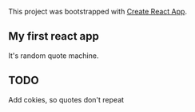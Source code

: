 This project was bootstrapped with [Create React App](https://github.com/facebook/create-react-app).

## My first react app

It's random quote machine. 

## TODO

Add cokies, so quotes don't repeat

